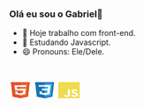 ### Olá eu sou o Gabriel👋

- 🔭 Hoje trabalho com front-end.
- 🌱 Estudando Javascript.
- 😄 Pronouns: Ele/Dele.
##
<div style="display: inline_block"><br>
  <img align="center" alt="Moraes-HTML" height="30" width="40" src="https://raw.githubusercontent.com/devicons/devicon/master/icons/html5/html5-original.svg">
  <img align="center" alt="Moraes-CSS" height="30" width="40" src="https://raw.githubusercontent.com/devicons/devicon/master/icons/css3/css3-original.svg">
  <img align="center" alt="Moraes-Js" height="30" width="40" src="https://raw.githubusercontent.com/devicons/devicon/master/icons/javascript/javascript-plain.svg">
</div>
